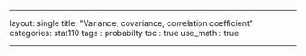 ---

layout: single
title:  "Variance, covariance, correlation coefficient"
categories: stat110
tags : probabilty
toc : true
use_math : true

---